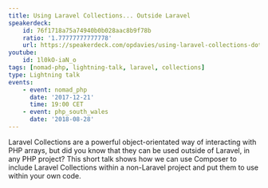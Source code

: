 ```yaml
---
title: Using Laravel Collections... Outside Laravel
speakerdeck:
    id: 76f1718a75a74940b0b028aac8b9f78b
    ratio: '1.77777777777778'
    url: https://speakerdeck.com/opdavies/using-laravel-collections-dot-dot-dot-outside-laravel
youtube:
    id: 1l0kO-iaN_o
tags: [nomad-php, lightning-talk, laravel, collections]
type: Lightning talk
events:
    - event: nomad_php
      date: '2017-12-21'
      time: 19:00 CET
    - event: php_south_wales
      date: '2018-08-28'
---
```

Laravel Collections are a powerful object-orientated way of interacting with PHP arrays, but did you know that they can be used outside of Laravel, in any PHP project? This short talk shows how we can use Composer to include Laravel Collections within a non-Laravel project and put them to use within your own code.
